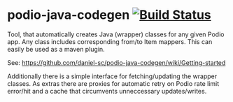 podio-java-codegen [![Build Status](https://travis-ci.org/daniel-sc/podio-java-codegen.png)](https://travis-ci.org/daniel-sc/podio-java-codegen)
==================

Tool, that automatically creates Java (wrapper) classes for any given Podio app. Any class includes corresponding from/to Item mappers.
This can easily be used as a maven plugin.

See: https://github.com/daniel-sc/podio-java-codegen/wiki/Getting-started

Additionally there is a simple interface for fetching/updating the wrapper classes. As extras there are proxies for automatic retry on Podio rate limit error/hit and a cache that circumvents unneccessary updates/writes.
